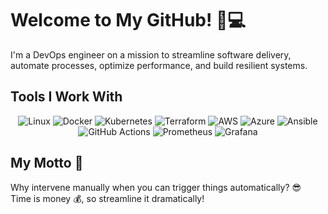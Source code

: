 # Welcome to My GitHub! 🚀💻
I'm a DevOps engineer on a mission to streamline software delivery, automate processes, optimize performance, and build resilient systems.


## Tools I Work With

<p align="center">
    <img src="https://img.shields.io/badge/Linux-FCC624?style=flat-square&logo=linux&logoColor=black" alt="Linux"/>
    <img src="https://img.shields.io/badge/Docker-2496ED?style=flat-square&logo=docker&logoColor=white" alt="Docker"/>
    <img src="https://img.shields.io/badge/Kubernetes-326CE5?style=flat-square&logo=kubernetes&logoColor=white" alt="Kubernetes"/>
    <img src="https://img.shields.io/badge/Terraform-7B42BC?style=flat-square&logo=terraform&logoColor=white" alt="Terraform"/>
    <img src="https://img.shields.io/badge/AWS-232F3E?style=flat-square&logo=amazon-aws&logoColor=white" alt="AWS"/>
    <img src="https://img.shields.io/badge/Azure-0078D4?style=flat-square&logo=microsoft-azure&logoColor=white" alt="Azure"/>
    <img src="https://img.shields.io/badge/Ansible-EE0000?style=flat-square&logo=ansible&logoColor=white" alt="Ansible"/>
    <img src="https://img.shields.io/badge/GitHub_Actions-2088FF?style=flat-square&logo=github-actions&logoColor=white" alt="GitHub Actions"/>
    <img src="https://img.shields.io/badge/Prometheus-E6522C?style=flat-square&logo=prometheus&logoColor=white" alt="Prometheus"/>
    <img src="https://img.shields.io/badge/Grafana-F46800?style=flat-square&logo=grafana&logoColor=white" alt="Grafana"/>
</p>


## My Motto 🎯
Why intervene manually when you can trigger things automatically? 😎  
Time is money 💰, so streamline it dramatically!


<!--
**MeenalJy/MeenalJy** is a ✨ _special_ ✨ repository because its `README.md` (this file) appears on your GitHub profile.

Here are some ideas to get you started:
-->

